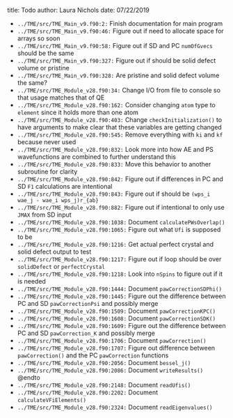 title: Todo
author: Laura Nichols
date: 07/22/2019

* `../TME/src/TME_Main_v9.f90:2:` Finish documentation for main program
* `../TME/src/TME_Main_v9.f90:46:` Figure out if need to allocate space for arrays so soon
* `../TME/src/TME_Main_v9.f90:58:` Figure out if SD and PC `numOfGvecs` should be the same
* `../TME/src/TME_Main_v9.f90:327:` Figure out if should be solid defect volume or pristine
* `../TME/src/TME_Main_v9.f90:328:` Are pristine and solid defect volume the same?
* `../TME/src/TME_Module_v28.f90:34:` Change I/O from file to console so that usage matches that of QE
* `../TME/src/TME_Module_v28.f90:162:` Consider changing `atom` type to `element` since it holds more than one atom
* `../TME/src/TME_Module_v28.f90:403:` Change `checkInitialization()` to have arguments to make clear that these variables are getting changed
* `../TME/src/TME_Module_v28.f90:545:` Remove everything with `ki` and `kf` because never used
* `../TME/src/TME_Module_v28.f90:832:` Look more into how AE and PS wavefunctions are combined to further understand this
* `../TME/src/TME_Module_v28.f90:833:` Move this behavior to another subroutine for clarity
* `../TME/src/TME_Module_v28.f90:842:` Figure out if differences in PC and SD `F1` calculations are intentional
* `../TME/src/TME_Module_v28.f90:843:` Figure out if should be `(wps_i wae_j - wae_i wps_j)r_{ab}`
* `../TME/src/TME_Module_v28.f90:882:` Figure out if intentional to only use `JMAX` from SD input
* `../TME/src/TME_Module_v28.f90:1038:` Document `calculatePWsOverlap()`
* `../TME/src/TME_Module_v28.f90:1065:` Figure out what `Ufi` is supposed to be
* `../TME/src/TME_Module_v28.f90:1216:` Get actual perfect crystal and solid defect output to test
* `../TME/src/TME_Module_v28.f90:1217:` Figure out if loop should be over `solidDefect` or `perfectCrystal`
* `../TME/src/TME_Module_v28.f90:1218:` Look into `nSpins` to figure out if it is needed
* `../TME/src/TME_Module_v28.f90:1444:` Document `pawCorrectionSDPhi()`
* `../TME/src/TME_Module_v28.f90:1445:` Figure out the difference between PC and SD `pawCorrectionPsi` and possibly merge
* `../TME/src/TME_Module_v28.f90:1509:` Document `pawCorrectionKPC()`
* `../TME/src/TME_Module_v28.f90:1608:` Document `pawCorrectionSDK()`
* `../TME/src/TME_Module_v28.f90:1609:` Figure out the difference between PC and SD `pawCorrection_K` and possibly merge
* `../TME/src/TME_Module_v28.f90:1706:` Document `pawCorrection()`
* `../TME/src/TME_Module_v28.f90:1707:` Figure out difference between `pawCorrection()` and the PC `pawCorrection` functions
* `../TME/src/TME_Module_v28.f90:2056:` Document `bessel_j()`
* `../TME/src/TME_Module_v28.f90:2086:` Document `writeResults()` @endto
* `../TME/src/TME_Module_v28.f90:2148:` Document `readUfis()`
* `../TME/src/TME_Module_v28.f90:2202:` Document `calculateVFiElements()`
* `../TME/src/TME_Module_v28.f90:2324:` Document `readEigenvalues()`
